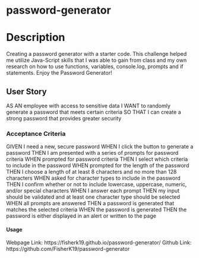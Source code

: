 # password-generator
<h1>Description </h1>
Creating a password generator with a starter code. This challenge helped me utilize Java-Script skills that I was able to gain from class and my own research on how to use functions, variables, console.log, prompts and if statements. Enjoy the Password Generator!

<h2>User Story</h2>
AS AN employee with access to sensitive data
I WANT to randomly generate a password that meets certain criteria
SO THAT I can create a strong password that provides greater security

<h3>Acceptance Criteria </h3>
GIVEN I need a new, secure password
WHEN I click the button to generate a password
THEN I am presented with a series of prompts for password criteria
WHEN prompted for password criteria
THEN I select which criteria to include in the password
WHEN prompted for the length of the password
THEN I choose a length of at least 8 characters and no more than 128 characters
WHEN asked for character types to include in the password
THEN I confirm whether or not to include lowercase, uppercase, numeric, and/or special characters
WHEN I answer each prompt
THEN my input should be validated and at least one character type should be selected
WHEN all prompts are answered
THEN a password is generated that matches the selected criteria
WHEN the password is generated
THEN the password is either displayed in an alert or written to the page

<h4>Usage</h4>
Webpage Link: https://fisherk19.github.io/password-generator/
Github Link: https://github.com/FisherK19/password-generator
